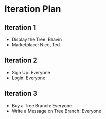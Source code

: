 # Iteration Plan

## Iteration 1
* Display the Tree: Bhavin
* Marketplace: Nico, Ted 

## Iteration 2

* Sign Up: Everyone
* Login: Everyone

## Iteration 3

* Buy a Tree Branch: Everyone
* Write a Message on Tree Branch: Everyone

